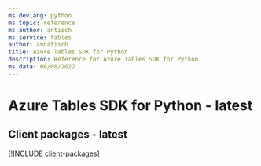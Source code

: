```yaml
---
ms.devlang: python
ms.topic: reference
ms.author: antisch
ms.service: tables
author: annatisch
title: Azure Tables SDK for Python
description: Reference for Azure Tables SDK for Python
ms.data: 08/08/2022
---
```

# Azure Tables SDK for Python - latest

## Client packages - latest
[!INCLUDE [client-packages](tables-client-index.md)]